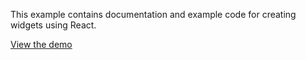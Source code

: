 This example contains documentation and example code for creating widgets using React.

[View the demo](https://js-widgets.github.io/example-calculator/index.html)
